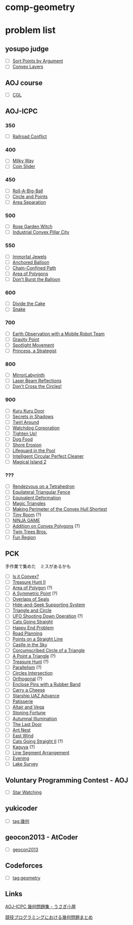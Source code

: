 # comp-geometry

# problem list

## yosupo judge
- [ ] [Sort Points by Argument](https://judge.yosupo.jp/problem/sort_points_by_argument)
- [ ] [Convex Layers](https://judge.yosupo.jp/problem/convex_layers_)

## AOJ course
- [ ] [CGL](https://onlinejudge.u-aizu.ac.jp/courses/library/4/CGL/all)

## AOJ-ICPC

### 350
- [ ] [Railroad Conflict](http://judge.u-aizu.ac.jp/onlinejudge/description.jsp?id=2003&lang=jp)

### 400
- [ ] [Milky Way](http://judge.u-aizu.ac.jp/onlinejudge/description.jsp?id=2402&lang=jp)
- [ ] [Coin Slider](http://judge.u-aizu.ac.jp/onlinejudge/description.jsp?id=2862)

### 450
- [ ] [Roll-A-Big-Ball](http://judge.u-aizu.ac.jp/onlinejudge/description.jsp?id=1157&lang=jp)
- [ ] [Circle and Points](http://judge.u-aizu.ac.jp/onlinejudge/description.jsp?id=1132&lang=jp)
- [ ] [Area Separation](http://judge.u-aizu.ac.jp/onlinejudge/description.jsp?id=2009&lang=jp)

### 500
- [ ] [Rose Garden Witch](http://judge.u-aizu.ac.jp/onlinejudge/description.jsp?id=2310&lang=jp)
- [ ] [Industrial Convex Pillar City](http://judge.u-aizu.ac.jp/onlinejudge/description.jsp?id=2827&lang=jp)

### 550
- [ ] [Immortal Jewels](http://judge.u-aizu.ac.jp/onlinejudge/description.jsp?id=2201&lang=jp)
- [ ] [Anchored Balloon](http://judge.u-aizu.ac.jp/onlinejudge/description.jsp?id=1190&lang=jp)
- [ ] [Chain-Confined Path](http://judge.u-aizu.ac.jp/onlinejudge/description.jsp?id=1183&lang=jp)
- [ ] [Area of Polygons](http://judge.u-aizu.ac.jp/onlinejudge/description.jsp?id=1242)
- [ ] [Don't Burst the Balloon](http://judge.u-aizu.ac.jp/onlinejudge/description.jsp?id=1342)

### 600
- [ ] [Divide the Cake](http://judge.u-aizu.ac.jp/onlinejudge/description.jsp?id=2256&lang=jp)
- [ ] [Snake](http://judge.u-aizu.ac.jp/onlinejudge/description.jsp?id=2635&lang=jp)

### 700
- [ ] [Earth Observation with a Mobile Robot Team](http://judge.u-aizu.ac.jp/onlinejudge/description.jsp?id=1139&lang=jp)
- [ ] [Gravity Point](http://judge.u-aizu.ac.jp/onlinejudge/description.jsp?id=2626)
- [ ] [Spotlight Movement](http://judge.u-aizu.ac.jp/onlinejudge/description.jsp?id=2625)
- [ ] [Princess, a Strategist](http://judge.u-aizu.ac.jp/onlinejudge/description.jsp?id=2023&lang=jp)

### 800
- [ ] [MirrorLabyrinth](http://judge.u-aizu.ac.jp/onlinejudge/description.jsp?id=2514&lang=jp)
- [ ] [Laser Beam Reflections](http://judge.u-aizu.ac.jp/onlinejudge/description.jsp?id=1171&lang=jp)
- [ ] [Don't Cross the Circles!](http://judge.u-aizu.ac.jp/onlinejudge/description.jsp?id=1198&lang=jp)

### 900
- [ ] [Kuru Kuru Door](http://judge.u-aizu.ac.jp/onlinejudge/description.jsp?id=2705&lang=jp)
- [ ] [Secrets in Shadows](http://judge.u-aizu.ac.jp/onlinejudge/description.jsp?id=1146&lang=jp)
- [ ] [Twirl Around](http://judge.u-aizu.ac.jp/onlinejudge/description.jsp?id=1151&lang=jp)
- [ ] [Watchdog Corporation](http://judge.u-aizu.ac.jp/onlinejudge/description.jsp?id=1177&lang=jp)
- [ ] [Tighten Up!](http://judge.u-aizu.ac.jp/onlinejudge/description.jsp?id=1164&lang=jp)
- [ ] [Dog Food](http://judge.u-aizu.ac.jp/onlinejudge/description.jsp?id=2404&lang=jp)
- [ ] [Shore Erosion](http://judge.u-aizu.ac.jp/onlinejudge/description.jsp?id=2154&lang=jp)
- [ ] [Lifeguard in the Pool](http://judge.u-aizu.ac.jp/onlinejudge/description.jsp?id=2016&lang=jp)
- [ ] [Intelligent Circular Perfect Cleaner](http://judge.u-aizu.ac.jp/onlinejudge/description.jsp?id=2258&lang=jp)
- [ ] [Magical Island 2](http://judge.u-aizu.ac.jp/onlinejudge/description.jsp?id=2203&lang=jp)

### ???
- [ ] [Rendezvous on a Tetrahedron](http://judge.u-aizu.ac.jp/onlinejudge/description.jsp?id=1384)
- [ ] [Equilateral Triangular Fence](http://judge.u-aizu.ac.jp/onlinejudge/description.jsp?id=1629&lang=jp)
- [ ] [Equivalent Deformation](http://judge.u-aizu.ac.jp/onlinejudge/description.jsp?id=1623&lang=jp)
- [ ] [Magic Triangles](http://judge.u-aizu.ac.jp/onlinejudge/description.jsp?id=2908)
- [ ] [Making Perimeter of the Convex Hull Shortest](http://judge.u-aizu.ac.jp/onlinejudge/description.jsp?id=1381)
- [ ] [Tiny Room](http://judge.u-aizu.ac.jp/onlinejudge/description.jsp?id=2852) (?)
- [ ] [NINJA GAME](http://judge.u-aizu.ac.jp/onlinejudge/description.jsp?id=2888&lang=jp)
- [ ] [Addition on Convex Polygons](http://judge.u-aizu.ac.jp/onlinejudge/description.jsp?id=1639&lang=ja) (?)
- [ ] [Twin Trees Bros.](http://judge.u-aizu.ac.jp/onlinejudge/description.jsp?id=1403)
- [ ] [Fun Region](http://judge.u-aizu.ac.jp/onlinejudge/description.jsp?id=1409)

## PCK

手作業で集めた　ミスがあるかも

- [ ] [Is it Convex?](https://onlinejudge.u-aizu.ac.jp/challenges/sources/PCK/Prelim/0035?year=2004)
- [ ] [Treasure Hunt II](https://onlinejudge.u-aizu.ac.jp/challenges/sources/PCK/Prelim/0076?year=2005)
- [ ] [Area of Polygon](https://onlinejudge.u-aizu.ac.jp/challenges/sources/PCK/Prelim/0079?year=2005) (?)
- [ ] [A Symmetric Point](https://onlinejudge.u-aizu.ac.jp/challenges/sources/PCK/Prelim/0081?year=2005) (?)
- [ ] [Overlaps of Seals](https://onlinejudge.u-aizu.ac.jp/challenges/sources/PCK/Prelim/0090?year=2005)
- [ ] [Hide-and-Seek Supporting System](https://onlinejudge.u-aizu.ac.jp/challenges/sources/PCK/Prelim/0129?year=2006)
- [ ] [Triangle and Circle](https://onlinejudge.u-aizu.ac.jp/challenges/sources/PCK/Prelim/0153?year=2007)
- [ ] [UFO Shooting Down Operation](https://onlinejudge.u-aizu.ac.jp/challenges/sources/PCK/Prelim/0204?year=2009) (?)
- [ ] [Cats Going Straight](https://onlinejudge.u-aizu.ac.jp/challenges/sources/PCK/Prelim/0265?year=2012)
- [ ] [Happy End Problem](https://onlinejudge.u-aizu.ac.jp/challenges/sources/PCK/Prelim/0284?year=2013)
- [ ] [Road Planning](https://onlinejudge.u-aizu.ac.jp/challenges/sources/PCK/Prelim/0342?year=2016)
- [ ] [Points on a Straight Line](https://onlinejudge.u-aizu.ac.jp/challenges/sources/PCK/Prelim/0388?year=2018)
- [ ] [Castle in the Sky](https://onlinejudge.u-aizu.ac.jp/challenges/sources/PCK/Prelim/0412?year=2019)
- [ ] [Corcumscribed Circle of a Triangle](https://onlinejudge.u-aizu.ac.jp/challenges/sources/PCK/Final/0010?year=2003)
- [ ] [A Point a Triangle](https://onlinejudge.u-aizu.ac.jp/challenges/sources/PCK/Final/0012?year=2003) (?)
- [ ] [Treasure Hunt](https://onlinejudge.u-aizu.ac.jp/challenges/sources/PCK/Final/0016?year=2003) (?)
- [ ] [Parallelism](https://onlinejudge.u-aizu.ac.jp/challenges/sources/PCK/Final/0021?year=2003) (?)
- [ ] [Circles Intersection](https://onlinejudge.u-aizu.ac.jp/challenges/sources/PCK/Final/0023?year=2003)
- [ ] [Orthogonal](https://onlinejudge.u-aizu.ac.jp/challenges/sources/PCK/Final/0058?year=2004) (?)
- [ ] [Enclose Pins with a Rubber Band](https://onlinejudge.u-aizu.ac.jp/challenges/sources/PCK/Final/0068?year=2004)
- [ ] [Carry a Cheese](https://onlinejudge.u-aizu.ac.jp/challenges/sources/PCK/Final/0107?year=2005)
- [ ] [Starship UAZ Advance](https://onlinejudge.u-aizu.ac.jp/challenges/sources/PCK/Final/0115?year=2005)
- [ ] [Patisserie](https://onlinejudge.u-aizu.ac.jp/challenges/sources/PCK/Final/0120?year=2005)
- [ ] [Altair and Vega](https://onlinejudge.u-aizu.ac.jp/challenges/sources/PCK/Final/0143?year=2006)
- [ ] [Stoning Fortune](https://onlinejudge.u-aizu.ac.jp/challenges/sources/PCK/Final/0187?year=2008)
- [ ] [Autumnal Illumination](https://onlinejudge.u-aizu.ac.jp/challenges/sources/PCK/Final/0214?year=2009)
- [ ] [The Last Door](https://onlinejudge.u-aizu.ac.jp/challenges/sources/PCK/Final/0237?year=2010)
- [ ] [Ant Nest](https://onlinejudge.u-aizu.ac.jp/challenges/sources/PCK/Final/0253?year=2011)
- [ ] [East Wind](https://onlinejudge.u-aizu.ac.jp/challenges/sources/PCK/Final/0269?year=2012)
- [ ] [Cats Going Straight II](https://onlinejudge.u-aizu.ac.jp/challenges/sources/PCK/Final/0273?year=2012) (?)
- [ ] [Kaguya](https://onlinejudge.u-aizu.ac.jp/challenges/sources/PCK/Final/0311?year=2014) (?)
- [ ] [Line Segment Arrangement](https://onlinejudge.u-aizu.ac.jp/challenges/sources/PCK/Final/0333?year=2015)
- [ ] [Evening](https://onlinejudge.u-aizu.ac.jp/challenges/sources/PCK/Final/0356?year=2016)
- [ ] [Lake Survey](https://onlinejudge.u-aizu.ac.jp/challenges/sources/PCK/Final/0375?year=2017)

## Voluntary Programming Contest - AOJ

- [ ] [Star Watching](https://onlinejudge.u-aizu.ac.jp/challenges/sources/VPC/UTPC/2210?year=2010)

## yukicoder
- [ ] [tag:幾何](https://yukicoder.me/problems?tags=%E5%B9%BE%E4%BD%95)

## geocon2013 - AtCoder
- [ ] [geocon2013](https://atcoder.jp/contests/geocon2013)

## Codeforces
- [ ] [tag:geometry](http://codeforces.com/problemset?tags=geometry)

## Links
[AOJ-ICPC 幾何問題集 - うさぎ小屋](https://kimiyuki.net/writeup/algo/aoj/icpc-geometry-problems/)

[競技プログラミングにおける幾何問題まとめ](https://www.hamayanhamayan.com/entry/2018/02/27/105814)
